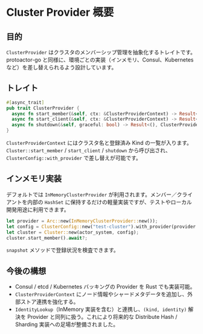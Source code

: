 # Cluster Provider 概要

## 目的
`ClusterProvider` はクラスタのメンバーシップ管理を抽象化するトレイトです。protoactor-go と同様に、環境ごとの実装（インメモリ、Consul、Kubernetes など）を差し替えられるよう設計しています。

## トレイト
```rust
#[async_trait]
pub trait ClusterProvider {
  async fn start_member(&self, ctx: &ClusterProviderContext) -> Result<(), ClusterProviderError>;
  async fn start_client(&self, ctx: &ClusterProviderContext) -> Result<(), ClusterProviderError>;
  async fn shutdown(&self, graceful: bool) -> Result<(), ClusterProviderError>;
}
```

`ClusterProviderContext` にはクラスタ名と登録済み Kind の一覧が入ります。`Cluster::start_member` / `start_client` / `shutdown` から呼び出され、`ClusterConfig::with_provider` で差し替えが可能です。

## インメモリ実装
デフォルトでは `InMemoryClusterProvider` が利用されます。メンバー／クライアントを内部の `HashSet` に保持するだけの軽量実装ですが、テストやローカル開発用途に利用できます。

```rust
let provider = Arc::new(InMemoryClusterProvider::new());
let config = ClusterConfig::new("test-cluster").with_provider(provider.clone());
let cluster = Cluster::new(actor_system, config);
cluster.start_member().await?;
```

`snapshot` メソッドで登録状況を検査できます。

## 今後の構想
- Consul / etcd / Kubernetes バッキングの Provider を Rust でも実装可能。
- `ClusterProviderContext` にノード情報やシャードメタデータを追加し、外部ストア連携を強化する。
- `IdentityLookup`（InMemory 実装を含む）と連携し、`(kind, identity)` 解決を Provider と同列に扱う。これにより将来的な Distribute Hash / Sharding 実装への足場が整備されました。
